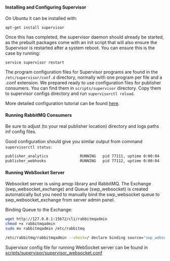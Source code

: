 #### Installing and Configuring Supervisor

On Ubuntu it can be installed with:

`apt-get install supervisor` 

Once this has completed, the supervisor daemon should already be started, as the prebuilt packages come with an init script that will also ensure the Supervisor is restarted after a system reboot. You can ensure this is the case by running:

`service supervisor restart`

The program configuration files for Supervisor programs are found in the `/etc/supervisor/conf.d` directory, normally with one program per file and a .conf extension. 
We prepared ready to use configuration files for publisher consumers. You can find them in `scripts/supervisor` directory. Copy  them to supervisor configs directory and run `supervisorctl reload`.

More detailed configuration tutorial can be found [here](https://www.digitalocean.com/community/tutorials/how-to-install-and-manage-supervisor-on-ubuntu-and-debian-vps).

#### Running RabbitMQ Consumers

Be sure to adjust (to your real publisher location) directory and logs paths inf config files.

Good configuration should give you similar output from command `supervisorctl status`:

```bash
publisher_analytics              RUNNING   pid 77111, uptime 0:00:04
publisher_webhooks               RUNNING   pid 77112, uptime 0:00:04
```

#### Running WebSocket Server

Websocket server is using amqp library and RabbitMQ. The Exchange (swp_websocket_exchange) and Queue (swp_websocket) is created automatically but you need to manually bind the swp_websocket queue to swp_websocket_exchange from server admin panel.

Binding Queue to the Exchange:

```bash
wget http://127.0.0.1:15672/cli/rabbitmqadmin
chmod +x rabbitmqadmin
sudo mv rabbitmqadmin /etc/rabbitmq

/etc/rabbitmq/rabbitmqadmin --vhost=/ declare binding source="swp_websocket_exchange" destination_type="queue" destination="swp_websocket"
```

Supervisor config file for running WebSocket server can be found in [scripts/supervisor/supervisor_websocket.conf](scripts/supervisor/supervisor_websocket.conf)
